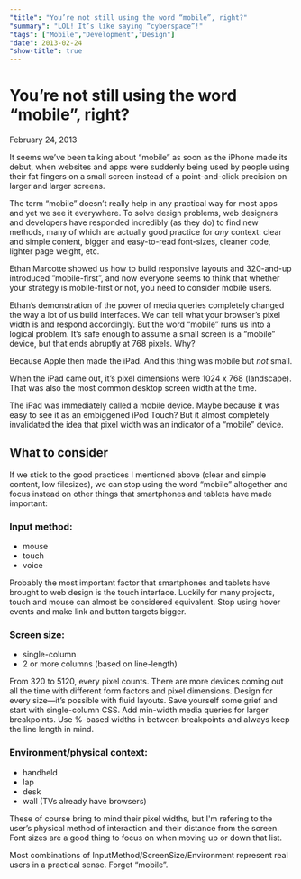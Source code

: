 ```yaml
---
"title": "You’re not still using the word “mobile”, right?"
"summary": "LOL! It’s like saying “cyberspace”!"
"tags": ["Mobile","Development","Design"]
"date": 2013-02-24
"show-title": true
---
```


# You’re not still using the word “mobile”, right?

<p class="datetime">February 24, 2013</p>

It seems we&rsquo;ve been talking about &ldquo;mobile&rdquo; as soon as the iPhone made its debut, when websites and apps were suddenly being used by people using their fat fingers on a small screen instead of a point-and-click precision on larger and larger screens.

The term “mobile” doesn’t really help in any practical way for most apps and yet we see it everywhere. To solve design problems, web designers and developers have responded incredibly (as they do) to find new methods, many of which are actually good practice for _any_ context: clear and simple content, bigger and easy-to-read font-sizes, cleaner code, lighter page weight, etc.

Ethan Marcotte showed us how to build responsive layouts and 320-and-up introduced &rdquo;mobile-first&rdquo;, and now everyone seems to think that whether your strategy is mobile-first or not, you need to consider mobile users.

Ethan’s demonstration of the power of media queries completely changed the way a lot of us build interfaces. We can tell what your browser’s pixel width is and respond accordingly. But the word “mobile” runs us into a logical problem. It’s safe enough to assume a small screen is a “mobile” device, but that ends abruptly at 768 pixels. Why?

Because Apple then made the iPad. And this thing was mobile but _not_ small.

When the iPad came out, it’s pixel dimensions were 1024 x 768 (landscape). That was also the most common desktop screen width at the time.

The iPad was immediately called a mobile device. Maybe because it was easy to see it as an embiggened iPod Touch? But it almost completely invalidated the idea that pixel width was an indicator of a “mobile” device.

## What to consider

If we stick to the good practices I mentioned above (clear and simple content, low filesizes), we can stop using the word “mobile” altogether and focus instead on other things that smartphones and tablets have made important:

### Input method:
* mouse
* touch
* voice

Probably the most important factor that smartphones and tablets have brought to web design is the touch interface. Luckily for many projects, touch and mouse can almost be considered equivalent. Stop using hover events and make link and button targets bigger.

### Screen size:
* single-column
* 2 or more columns (based on line-length)

From 320 to 5120, every pixel counts. There are more devices coming out all the time with different form factors and pixel dimensions. Design for every size—it’s possible with fluid layouts. Save yourself some grief and start with single-column CSS. Add min-width media queries for larger breakpoints. Use %-based widths in between breakpoints and always keep the line length in mind.

### Environment/physical context:
* handheld
* lap
* desk
* wall (TVs already have browsers)

These of course bring to mind their pixel widths, but I'm refering to the user’s physical method of interaction and their distance from the screen. Font sizes are a good thing to focus on when moving up or down that list.

Most combinations of InputMethod/ScreenSize/Environment represent real users in a practical sense. Forget “mobile”.
